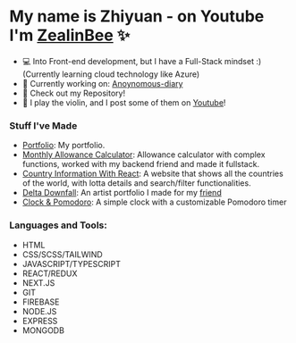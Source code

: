 # My name is Zhiyuan - on Youtube I'm [ZealinBee][website] ✨

- 💻 Into Front-end development, but I have a Full-Stack mindset :) (Currently learning cloud technology like Azure) 
- 💪 Currently working on: [Anoynomous-diary][current-project]
- 🧮 Check out my Repository!
- 🎻 I play the violin, and I post some of them on [Youtube][website]!

### Stuff I've Made

- [Portfolio][project1]: My portfolio.
- [Monthly Allowance Calculator][project5]: Allowance calculator with complex functions, worked with my backend friend and made it fullstack.
- [Country Information With React][project2]: A website that shows all the countries of the world, with lotta details and search/filter functionalities.
- [Delta Downfall][project3]: An artist portfolio I made for my [friend][delta]
- [Clock & Pomodoro][project4]: A simple clock with a customizable Pomodoro timer

### Languages and Tools:

- HTML
- CSS/SCSS/TAILWIND
- JAVASCRIPT/TYPESCRIPT
- REACT/REDUX
- NEXT.JS
- GIT
- FIREBASE
- NODE.JS
- EXPRESS
- MONGODB

<br />
<br />

[website]: https://youtube.com/zealinbee
[project1]: https://zealinbee.github.io/portfolio-v1/
[project2]: https://zealinbee.github.io/country-data-react-front-end-mentor
[project3]: https://downfall.netlify.app/
[project4]: https://z1clock.netlify.app/
[project5]: https://spent-money-monthly-tracker-production.up.railway.app/
[delta]: https://twitter.com/delta_downfall_
[current-project]: https://github.com/ZealinBee/anonymous-diary
